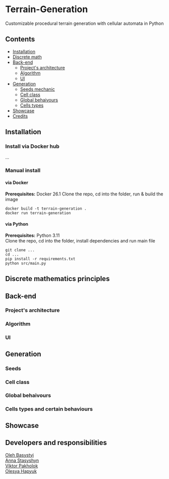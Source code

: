 # Terrain-Generation
Customizable procedural terrain generation with cellular automata in Python
## Contents
- [Installation](#installation)
- [Discrete math](#discrete-mathematics-principles)
- [Back-end](#back-end)
    - [Project's architecture](#projects-architecture)
    - [Algorithm](#algorithm)
    - [UI](#ui)
- [Generation](#terrain-generation)
    - [Seeds mechanic](#seeds)
    - [Cell class](#cell-class)
    - [Global behaivours](#global-behaivours)
    - [Cells types](#cells-types-and-certain-behaviours)
- [Showcase](#showcase)
- [Credits](#credits)

## Installation
### Install via Docker hub
...
### Manual install
#### via Docker
**Prerequisites:** Docker 26.1
Clone the repo, cd into the folder, run & build the image
```
docker build -t terrain-generation .
docker run terrain-generation
```
#### via Python
**Prerequisites:** Python 3.11  
Clone the repo, cd into the folder, install dependencies and run main file
```
git clone ...
cd ...
pip install -r requirements.txt
python src/main.py
```
## Discrete mathematics principles
## Back-end
### Project's architecture
### Algorithm
### UI
## Generation
### Seeds
### Cell class
### Global behaivours
### Cells types and certain behaviours
## Showcase
## Developers and responsibilities
[Oleh Basystyi](https://github.com/n1n1n1q)  
[Anna Stasyshyn](https://github.com/annastasyshyn)  
[Viktor Pakholok](https://github.com/viktorpakholok)  
[Olesya Hapyuk](https://github.com/olkaleska)